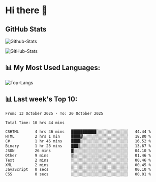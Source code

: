 # Hi there 👋

## GitHub Stats
![Github-Stats](https://github-readme-stats-sigma-five.vercel.app/api?username=ltorson&show_icons=true&theme=radical&count_private=true&show=reviews,discussions_started,discussions_answered,prs_merged,prs_merged_percentage)

![GitHub-Stats](https://github-readme-stats.vercel.app/api/wakatime?username=LeeTorson&theme=synthwave&size_weight=0.5&count_weight=0.5&title_color=36F9F6&langs_count=10&count_private=true)

## 📊 My Most Used Languages:
![Top-Langs](https://github-readme-stats-sigma-five.vercel.app/api/top-langs/?username=LTorson&layout=compact&langs_count=10)


## 📊 Last week's Top 10:
<!--START_SECTION:waka-->

```txt
From: 13 October 2025 - To: 20 October 2025

Total Time: 10 hrs 44 mins

CSHTML       4 hrs 46 mins   ███████████░░░░░░░░░░░░░░   44.44 %
HTML         2 hrs 1 min     ████▓░░░░░░░░░░░░░░░░░░░░   18.80 %
C#           1 hr 46 mins    ████░░░░░░░░░░░░░░░░░░░░░   16.52 %
Binary       1 hr 28 mins    ███▒░░░░░░░░░░░░░░░░░░░░░   13.67 %
JSON         26 mins         █░░░░░░░░░░░░░░░░░░░░░░░░   04.10 %
Other        9 mins          ▒░░░░░░░░░░░░░░░░░░░░░░░░   01.46 %
Text         2 mins          ░░░░░░░░░░░░░░░░░░░░░░░░░   00.46 %
XML          2 mins          ░░░░░░░░░░░░░░░░░░░░░░░░░   00.45 %
JavaScript   0 secs          ░░░░░░░░░░░░░░░░░░░░░░░░░   00.10 %
CSS          0 secs          ░░░░░░░░░░░░░░░░░░░░░░░░░   00.01 %
```

<!--END_SECTION:waka-->
